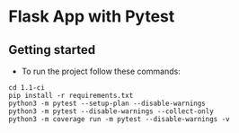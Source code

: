 # Flask App with Pytest

## Getting started

- To run the project follow these commands:

```
cd 1.1-ci
pip install -r requirements.txt
python3 -m pytest --setup-plan --disable-warnings
python3 -m pytest --disable-warnings --collect-only
python3 -m coverage run -m pytest --disable-warnings -v
```
